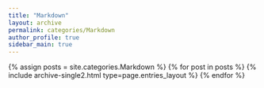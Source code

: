 ```yaml
---
title: "Markdown"
layout: archive
permalink: categories/Markdown
author_profile: true
sidebar_main: true
---
```



{% assign posts = site.categories.Markdown %}
{% for post in posts %} {% include archive-single2.html type=page.entries_layout %} {% endfor %}
